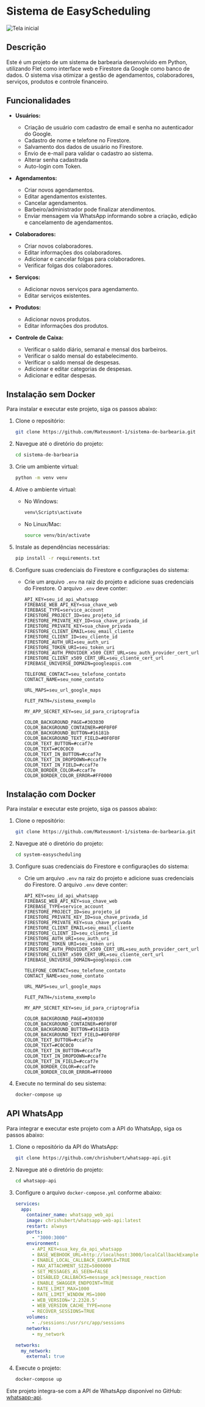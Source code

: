 # Sistema de EasyScheduling

  ![Tela inicial](assets/sistema-easyscheduling.png)

## Descrição

Este é um projeto de um sistema de barbearia desenvolvido em Python, utilizando Flet como interface web e Firestore da Google como banco de dados. O sistema visa otimizar a gestão de agendamentos, colaboradores, serviços, produtos e controle financeiro.

## Funcionalidades

- **Usuários:**
  - Criação de usuário com cadastro de email e senha no autenticador do Google.
  - Cadastro de nome e telefone no Firestore.
  - Salvamento dos dados de usuário no Firestore.
  - Envio de e-mail para validar o cadastro ao sistema.
  - Alterar senha cadastrada
  - Auto-login com Token.

- **Agendamentos:**
  - Criar novos agendamentos.
  - Editar agendamentos existentes.
  - Cancelar agendamentos.
  - Barbeiro/administrador pode finalizar atendimentos.
  - Enviar mensagem via WhatsApp informando sobre a criação, edição e cancelamento de agendamentos.

- **Colaboradores:**
  - Criar novos colaboradores.
  - Editar informações dos colaboradores.
  - Adicionar e cancelar folgas para colaboradores.
  - Verificar folgas dos colaboradores.

- **Serviços:**
  - Adicionar novos serviços para agendamento.
  - Editar serviços existentes.

- **Produtos:**
  - Adicionar novos produtos.
  - Editar informações dos produtos.

- **Controle de Caixa:**
  - Verificar o saldo diário, semanal e mensal dos barbeiros.
  - Verificar o saldo mensal do estabelecimento.
  - Verificar o saldo mensal de despesas.
  - Adicionar e editar categorias de despesas.
  - Adicionar e editar despesas.

## Instalação sem Docker

Para instalar e executar este projeto, siga os passos abaixo:

1. Clone o repositório:
    ```bash
    git clone https://github.com/Mateusmont-1/sistema-de-barbearia.git
    ```

2. Navegue até o diretório do projeto:
    ```bash
    cd sistema-de-barbearia
    ```

3. Crie um ambiente virtual:
    ```bash
    python -m venv venv
    ```

4. Ative o ambiente virtual:

    - No Windows:
      ```bash
      venv\Scripts\activate
      ```
    - No Linux/Mac:
      ```bash
      source venv/bin/activate
      ```

5. Instale as dependências necessárias:
    ```bash
    pip install -r requirements.txt
    ```

6. Configure suas credenciais do Firestore e configurações do sistema:
    - Crie um arquivo `.env` na raiz do projeto e adicione suas credenciais do Firestore. O arquivo `.env` deve conter:
      ```
      API_KEY=seu_id_api_whatsapp
      FIREBASE_WEB_API_KEY=sua_chave_web
      FIREBASE_TYPE=service_account
      FIRESTORE_PROJECT_ID=seu_projeto_id
      FIRESTORE_PRIVATE_KEY_ID=sua_chave_privada_id
      FIRESTORE_PRIVATE_KEY=sua_chave_privada
      FIRESTORE_CLIENT_EMAIL=seu_email_cliente
      FIRESTORE_CLIENT_ID=seu_cliente_id
      FIRESTORE_AUTH_URI=seu_auth_uri
      FIRESTORE_TOKEN_URI=seu_token_uri
      FIRESTORE_AUTH_PROVIDER_x509_CERT_URL=seu_auth_provider_cert_url
      FIRESTORE_CLIENT_x509_CERT_URL=seu_cliente_cert_url
      FIREBASE_UNIVERSE_DOMAIN=googleapis.com

      TELEFONE_CONTACT=seu_telefone_contato
      CONTACT_NAME=seu_nome_contato

      URL_MAPS=seu_url_google_maps

      FLET_PATH=/sistema_exemplo

      MY_APP_SECRET_KEY=seu_id_para_criptografia

      COLOR_BACKGROUND_PAGE=#303030
      COLOR_BACKGROUND_CONTAINER=#0F0F0F
      COLOR_BACKGROUND_BUTTON=#16181b
      COLOR_BACKGROUND_TEXT_FIELD=#0F0F0F
      COLOR_TEXT_BUTTON=#ccaf7e
      COLOR_TEXT=#C0C0C0
      COLOR_TEXT_IN_BUTTON=#ccaf7e
      COLOR_TEXT_IN_DROPDOWN=#ccaf7e
      COLOR_TEXT_IN_FIELD=#ccaf7e
      COLOR_BORDER_COLOR=#ccaf7e
      COLOR_BORDER_COLOR_ERROR=#FF0000
      ```

## Instalação com Docker

Para instalar e executar este projeto, siga os passos abaixo:

1. Clone o repositório:
    ```bash
    git clone https://github.com/Mateusmont-1/sistema-de-barbearia.git
    ```

2. Navegue até o diretório do projeto:
    ```bash
    cd system-easyscheduling
    ```

3. Configure suas credenciais do Firestore e configurações do sistema:
    - Crie um arquivo `.env` na raiz do projeto e adicione suas credenciais do Firestore. O arquivo `.env` deve conter:
      ```
      API_KEY=seu_id_api_whatsapp
      FIREBASE_WEB_API_KEY=sua_chave_web
      FIREBASE_TYPE=service_account
      FIRESTORE_PROJECT_ID=seu_projeto_id
      FIRESTORE_PRIVATE_KEY_ID=sua_chave_privada_id
      FIRESTORE_PRIVATE_KEY=sua_chave_privada
      FIRESTORE_CLIENT_EMAIL=seu_email_cliente
      FIRESTORE_CLIENT_ID=seu_cliente_id
      FIRESTORE_AUTH_URI=seu_auth_uri
      FIRESTORE_TOKEN_URI=seu_token_uri
      FIRESTORE_AUTH_PROVIDER_x509_CERT_URL=seu_auth_provider_cert_url
      FIRESTORE_CLIENT_x509_CERT_URL=seu_cliente_cert_url
      FIREBASE_UNIVERSE_DOMAIN=googleapis.com

      TELEFONE_CONTACT=seu_telefone_contato
      CONTACT_NAME=seu_nome_contato

      URL_MAPS=seu_url_google_maps

      FLET_PATH=/sistema_exemplo

      MY_APP_SECRET_KEY=seu_id_para_criptografia

      COLOR_BACKGROUND_PAGE=#303030
      COLOR_BACKGROUND_CONTAINER=#0F0F0F
      COLOR_BACKGROUND_BUTTON=#16181b
      COLOR_BACKGROUND_TEXT_FIELD=#0F0F0F
      COLOR_TEXT_BUTTON=#ccaf7e
      COLOR_TEXT=#C0C0C0
      COLOR_TEXT_IN_BUTTON=#ccaf7e
      COLOR_TEXT_IN_DROPDOWN=#ccaf7e
      COLOR_TEXT_IN_FIELD=#ccaf7e
      COLOR_BORDER_COLOR=#ccaf7e
      COLOR_BORDER_COLOR_ERROR=#FF0000
      ```

4. Execute no terminal do seu sistema:
    ```bash
    docker-compose up
    ```

## API WhatsApp

Para integrar e executar este projeto com a API do WhatsApp, siga os passos abaixo:

1. Clone o repositório da API do WhatsApp:
    ```bash
    git clone https://github.com/chrishubert/whatsapp-api.git
    ```

2. Navegue até o diretório do projeto:
    ```bash
    cd whatsapp-api
    ```

3. Configure o arquivo `docker-compose.yml` conforme abaixo:
    ```yaml
    services:
      app:
        container_name: whatsapp_web_api
        image: chrishubert/whatsapp-web-api:latest
        restart: always
        ports:
          - "3000:3000"
        environment:
          - API_KEY=sua_key_da_api_whatsapp
          - BASE_WEBHOOK_URL=http://localhost:3000/localCallbackExample
          - ENABLE_LOCAL_CALLBACK_EXAMPLE=TRUE
          - MAX_ATTACHMENT_SIZE=5000000
          - SET_MESSAGES_AS_SEEN=FALSE
          - DISABLED_CALLBACKS=message_ack|message_reaction
          - ENABLE_SWAGGER_ENDPOINT=TRUE
          - RATE_LIMIT_MAX=1000
          - RATE_LIMIT_WINDOW_MS=1000
          - WEB_VERSION='2.2328.5'
          - WEB_VERSION_CACHE_TYPE=none
          - RECOVER_SESSIONS=TRUE
        volumes:
          - ./sessions:/usr/src/app/sessions
        networks:
          - my_network

    networks:
      my_network:
        external: true
    ```

4. Execute o projeto:
    ```bash
    docker-compose up
    ```

Este projeto integra-se com a API de WhatsApp disponível no GitHub: [whatsapp-api](https://github.com/chrishubert/whatsapp-api).
